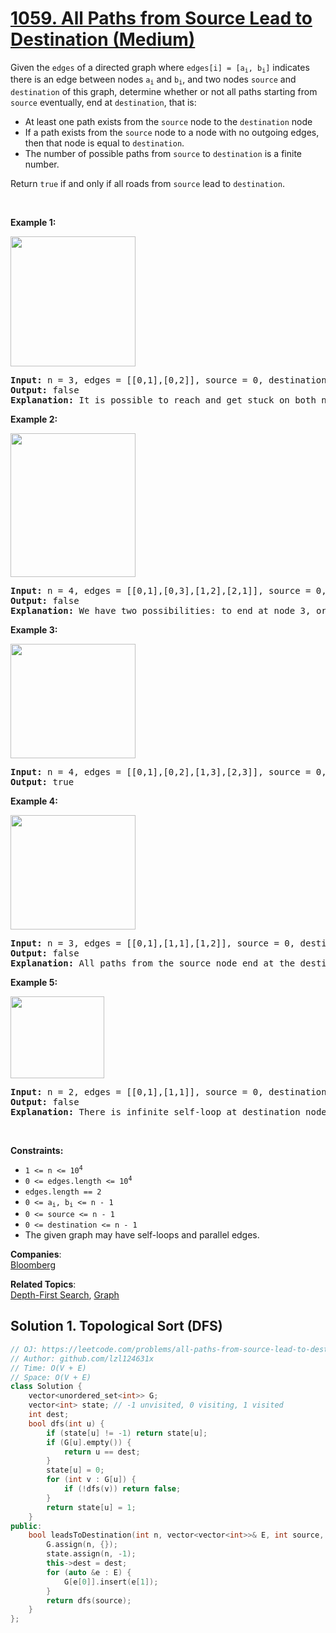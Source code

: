 # [1059. All Paths from Source Lead to Destination (Medium)](https://leetcode.com/problems/all-paths-from-source-lead-to-destination/)

<p>Given the <code>edges</code> of a directed graph where <code>edges[i] = [a<sub>i</sub>, b<sub>i</sub>]</code> indicates there is an edge between nodes <code>a<sub>i</sub></code> and <code>b<sub>i</sub></code>, and two nodes <code>source</code> and <code>destination</code> of this graph, determine whether or not all paths starting from <code>source</code> eventually, end at <code>destination</code>, that is:</p>

<ul>
	<li>At least one path exists from the <code>source</code> node to the <code>destination</code> node</li>
	<li>If a path exists from the <code>source</code> node to a node with no outgoing edges, then that node is equal to <code>destination</code>.</li>
	<li>The number of possible paths from <code>source</code> to <code>destination</code> is a finite number.</li>
</ul>

<p>Return <code>true</code> if and only if all roads from <code>source</code> lead to <code>destination</code>.</p>

<p>&nbsp;</p>
<p><strong>Example 1:</strong></p>
<img alt="" src="https://assets.leetcode.com/uploads/2019/03/16/485_example_1.png" style="width: 200px; height: 208px;">
<pre><strong>Input:</strong> n = 3, edges = [[0,1],[0,2]], source = 0, destination = 2
<strong>Output:</strong> false
<strong>Explanation:</strong> It is possible to reach and get stuck on both node 1 and node 2.
</pre>

<p><strong>Example 2:</strong></p>
<img alt="" src="https://assets.leetcode.com/uploads/2019/03/16/485_example_2.png" style="width: 200px; height: 230px;">
<pre><strong>Input:</strong> n = 4, edges = [[0,1],[0,3],[1,2],[2,1]], source = 0, destination = 3
<strong>Output:</strong> false
<strong>Explanation:</strong> We have two possibilities: to end at node 3, or to loop over node 1 and node 2 indefinitely.
</pre>

<p><strong>Example 3:</strong></p>
<img alt="" src="https://assets.leetcode.com/uploads/2019/03/16/485_example_3.png" style="width: 200px; height: 183px;">
<pre><strong>Input:</strong> n = 4, edges = [[0,1],[0,2],[1,3],[2,3]], source = 0, destination = 3
<strong>Output:</strong> true
</pre>

<p><strong>Example 4:</strong></p>
<img alt="" src="https://assets.leetcode.com/uploads/2019/03/16/485_example_4.png" style="width: 200px; height: 183px;">
<pre><strong>Input:</strong> n = 3, edges = [[0,1],[1,1],[1,2]], source = 0, destination = 2
<strong>Output:</strong> false
<strong>Explanation:</strong> All paths from the source node end at the destination node, but there are an infinite number of paths, such as 0-1-2, 0-1-1-2, 0-1-1-1-2, 0-1-1-1-1-2, and so on.
</pre>

<p><strong>Example 5:</strong></p>
<img alt="" src="https://assets.leetcode.com/uploads/2019/03/16/485_example_5.png" style="width: 150px; height: 131px;">
<pre><strong>Input:</strong> n = 2, edges = [[0,1],[1,1]], source = 0, destination = 1
<strong>Output:</strong> false
<strong>Explanation:</strong> There is infinite self-loop at destination node.
</pre>

<p>&nbsp;</p>
<p><strong>Constraints:</strong></p>

<ul>
	<li><code>1 &lt;= n &lt;= 10<sup>4</sup></code></li>
	<li><code>0 &lt;= edges.length&nbsp;&lt;= 10<sup>4</sup></code></li>
	<li><code>edges.length == 2</code></li>
	<li><code>0 &lt;= a<sub>i</sub>, b<sub>i</sub> &lt;= n - 1</code></li>
	<li><code>0 &lt;= source &lt;= n - 1</code></li>
	<li><code>0 &lt;= destination &lt;= n - 1</code></li>
	<li>The given graph may have self-loops and parallel edges.</li>
</ul>


**Companies**:  
[Bloomberg](https://leetcode.com/company/bloomberg)

**Related Topics**:  
[Depth-First Search](https://leetcode.com/tag/depth-first-search/), [Graph](https://leetcode.com/tag/graph/)

## Solution 1. Topological Sort (DFS)

```cpp
// OJ: https://leetcode.com/problems/all-paths-from-source-lead-to-destination/
// Author: github.com/lzl124631x
// Time: O(V + E)
// Space: O(V + E)
class Solution {
    vector<unordered_set<int>> G;
    vector<int> state; // -1 unvisited, 0 visiting, 1 visited
    int dest;
    bool dfs(int u) {
        if (state[u] != -1) return state[u];
        if (G[u].empty()) {
            return u == dest;
        }
        state[u] = 0;
        for (int v : G[u]) {
            if (!dfs(v)) return false;
        }
        return state[u] = 1;
    }
public:
    bool leadsToDestination(int n, vector<vector<int>>& E, int source, int dest) {
        G.assign(n, {});
        state.assign(n, -1);
        this->dest = dest;
        for (auto &e : E) {
            G[e[0]].insert(e[1]);
        }
        return dfs(source);
    }
};
```